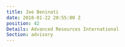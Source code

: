 ```yaml
---
title: Joe Beninati
date: 2018-01-22 20:55:00 Z
position: 42
Details: Advanced Resources International
Section: advisory
---
```


